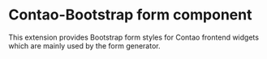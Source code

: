 
Contao-Bootstrap form component
===============================

This extension provides Bootstrap form styles for Contao frontend widgets which are mainly used by the form generator.

